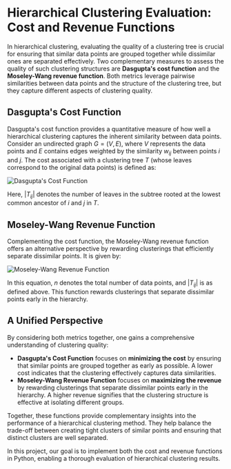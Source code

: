 # Hierarchical Clustering Evaluation: Cost and Revenue Functions

In hierarchical clustering, evaluating the quality of a clustering tree is crucial for ensuring that similar data points are grouped together while dissimilar ones are separated effectively. Two complementary measures to assess the quality of such clustering structures are **Dasgupta's cost function** and the **Moseley-Wang revenue function**. Both metrics leverage pairwise similarities between data points and the structure of the clustering tree, but they capture different aspects of clustering quality.

## Dasgupta's Cost Function

Dasgupta's cost function provides a quantitative measure of how well a hierarchical clustering captures the inherent similarity between data points. Consider an undirected graph $G = (V, E)$, where $V$ represents the data points and $E$ contains edges weighted by the similarity $w_{ij}$ between points $i$ and $j$. The cost associated with a clustering tree $T$ (whose leaves correspond to the original data points) is defined as:

![Dasgupta's Cost Function](https://latex.codecogs.com/svg.image?\text{Cost}_{\text{Dasgupta}}(T)=\sum_{i<j}w_{ij}\cdot|T_{ij}|)

Here, $|T_{ij}|$ denotes the number of leaves in the subtree rooted at the lowest common ancestor of $i$ and $j$ in $T$.

## Moseley-Wang Revenue Function

Complementing the cost function, the Moseley-Wang revenue function offers an alternative perspective by rewarding clusterings that efficiently separate dissimilar points. It is given by:

![Moseley-Wang Revenue Function](https://latex.codecogs.com/svg.image?\text{Revenue}_{\text{Moseley-Wang}}(T)=\sum_{i<j}w_{ij}\cdot(n-|T_{ij}|))

In this equation, $n$ denotes the total number of data points, and $|T_{ij}|$ is as defined above. This function rewards clusterings that separate dissimilar points early in the hierarchy.

## A Unified Perspective

By considering both metrics together, one gains a comprehensive understanding of clustering quality:

- **Dasgupta's Cost Function** focuses on **minimizing the cost** by ensuring that similar points are grouped together as early as possible. A lower cost indicates that the clustering effectively captures data similarities.
- **Moseley-Wang Revenue Function** focuses on **maximizing the revenue** by rewarding clusterings that separate dissimilar points early in the hierarchy. A higher revenue signifies that the clustering structure is effective at isolating different groups.

Together, these functions provide complementary insights into the performance of a hierarchical clustering method. They help balance the trade-off between creating tight clusters of similar points and ensuring that distinct clusters are well separated.

In this project, our goal is to implement both the cost and revenue functions in Python, enabling a thorough evaluation of hierarchical clustering results.
